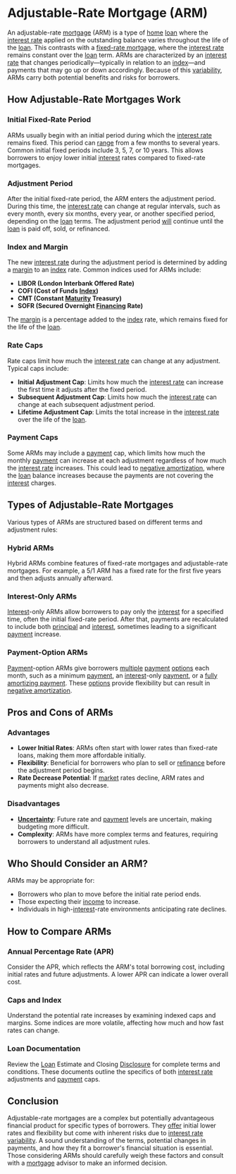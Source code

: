 # Adjustable-Rate Mortgage (ARM)

An adjustable-rate [mortgage](../m/mortgage.md) (ARM) is a type of [home](../h/home.md) [loan](../l/loan.md) where the [interest rate](../i/interest_rate.md) applied on the outstanding balance varies throughout the life of the [loan](../l/loan.md). This contrasts with a [fixed-rate mortgage](../f/fixed-rate_mortgage.md), where the [interest rate](../i/interest_rate.md) remains constant over the [loan](../l/loan.md) term. ARMs are characterized by an [interest rate](../i/interest_rate.md) that changes periodically—typically in relation to an [index](../i/index.md)—and payments that may go up or down accordingly. Because of this [variability](../v/variability.md), ARMs carry both potential benefits and risks for borrowers.

## How Adjustable-Rate Mortgages Work

### Initial Fixed-Rate Period
ARMs usually begin with an initial period during which the [interest rate](../i/interest_rate.md) remains fixed. This period can [range](../r/range.md) from a few months to several years. Common initial fixed periods include 3, 5, 7, or 10 years. This allows borrowers to enjoy lower initial [interest](../i/interest.md) rates compared to fixed-rate mortgages.

### Adjustment Period
After the initial fixed-rate period, the ARM enters the adjustment period. During this time, the [interest rate](../i/interest_rate.md) can change at regular intervals, such as every month, every six months, every year, or another specified period, depending on the [loan](../l/loan.md) terms. The adjustment period [will](../w/will.md) continue until the [loan](../l/loan.md) is paid off, sold, or refinanced.

### Index and Margin
The new [interest rate](../i/interest_rate.md) during the adjustment period is determined by adding a [margin](../m/margin.md) to an [index](../i/index.md) rate. Common indices used for ARMs include:
- **LIBOR (London Interbank Offered Rate)**
- **COFI (Cost of Funds [Index](../i/index.md))**
- **CMT (Constant [Maturity](../m/maturity.md) Treasury)**
- **SOFR (Secured Overnight [Financing](../f/financing.md) Rate)**

The [margin](../m/margin.md) is a percentage added to the [index](../i/index.md) rate, which remains fixed for the life of the [loan](../l/loan.md).

### Rate Caps
Rate caps limit how much the [interest rate](../i/interest_rate.md) can change at any adjustment. Typical caps include:
- **Initial Adjustment Cap**: Limits how much the [interest rate](../i/interest_rate.md) can increase the first time it adjusts after the fixed period.
- **Subsequent Adjustment Cap**: Limits how much the [interest rate](../i/interest_rate.md) can change at each subsequent adjustment period.
- **Lifetime Adjustment Cap**: Limits the total increase in the [interest rate](../i/interest_rate.md) over the life of the [loan](../l/loan.md).

### Payment Caps
Some ARMs may include a [payment](../p/payment.md) cap, which limits how much the monthly [payment](../p/payment.md) can increase at each adjustment regardless of how much the [interest rate](../i/interest_rate.md) increases. This could lead to [negative amortization](../n/negative_amortization.md), where the [loan](../l/loan.md) balance increases because the payments are not covering the [interest](../i/interest.md) charges.

## Types of Adjustable-Rate Mortgages

Various types of ARMs are structured based on different terms and adjustment rules:

### Hybrid ARMs
Hybrid ARMs combine features of fixed-rate mortgages and adjustable-rate mortgages. For example, a 5/1 ARM has a fixed rate for the first five years and then adjusts annually afterward.

### Interest-Only ARMs
[Interest](../i/interest.md)-only ARMs allow borrowers to pay only the [interest](../i/interest.md) for a specified time, often the initial fixed-rate period. After that, payments are recalculated to include both [principal](../p/principal.md) and [interest](../i/interest.md), sometimes leading to a significant [payment](../p/payment.md) increase.

### Payment-Option ARMs
[Payment](../p/payment.md)-option ARMs give borrowers [multiple](../m/multiple.md) [payment](../p/payment.md) [options](../o/options.md) each month, such as a minimum [payment](../p/payment.md), an [interest](../i/interest.md)-only [payment](../p/payment.md), or a [fully amortizing payment](../f/fully_amortizing_payment.md). These [options](../o/options.md) provide flexibility but can result in [negative amortization](../n/negative_amortization.md).

## Pros and Cons of ARMs

### Advantages
- **Lower Initial Rates**: ARMs often start with lower rates than fixed-rate loans, making them more affordable initially.
- **Flexibility**: Beneficial for borrowers who plan to sell or [refinance](../r/refinance.md) before the adjustment period begins.
- **Rate Decrease Potential**: If [market](../m/market.md) rates decline, ARM rates and payments might also decrease.

### Disadvantages
- **[Uncertainty](../u/uncertainty_in_trading.md)**: Future rate and [payment](../p/payment.md) levels are uncertain, making budgeting more difficult.
- **Complexity**: ARMs have more complex terms and features, requiring borrowers to understand all adjustment rules.

## Who Should Consider an ARM?

ARMs may be appropriate for:
- Borrowers who plan to move before the initial rate period ends.
- Those expecting their [income](../i/income.md) to increase.
- Individuals in high-[interest](../i/interest.md)-rate environments anticipating rate declines.

## How to Compare ARMs

### Annual Percentage Rate (APR)
Consider the APR, which reflects the ARM's total borrowing cost, including initial rates and future adjustments. A lower APR can indicate a lower overall cost.

### Caps and Index
Understand the potential rate increases by examining indexed caps and margins. Some indices are more volatile, affecting how much and how fast rates can change.

### Loan Documentation
Review the [Loan](../l/loan.md) Estimate and Closing [Disclosure](../d/disclosure.md) for complete terms and conditions. These documents outline the specifics of both [interest rate](../i/interest_rate.md) adjustments and [payment](../p/payment.md) caps.

## Conclusion

Adjustable-rate mortgages are a complex but potentially advantageous financial product for specific types of borrowers. They [offer](../o/offer.md) initial lower rates and flexibility but come with inherent risks due to [interest rate](../i/interest_rate.md) [variability](../v/variability.md). A sound understanding of the terms, potential changes in payments, and how they fit a borrower's financial situation is essential. Those considering ARMs should carefully weigh these factors and consult with a [mortgage](../m/mortgage.md) advisor to make an informed decision.